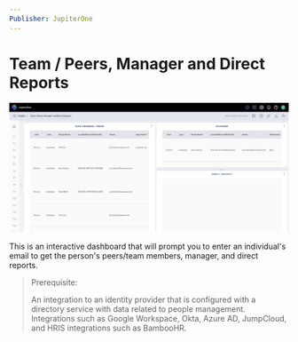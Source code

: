 ```yaml
---
Publisher: JupiterOne
---
```


# Team / Peers, Manager and Direct Reports

![sample-screenshot](board.png)

This is an interactive dashboard that will prompt you to enter an individual's email to get the person's peers/team members, manager, and direct reports.

> Prerequisite: 
>
> An integration to an identity provider that is configured with a directory service with data related to people management. 
> Integrations such as Google Workspace, Okta, Azure AD, JumpCloud, and HRIS integrations such as BambooHR.

